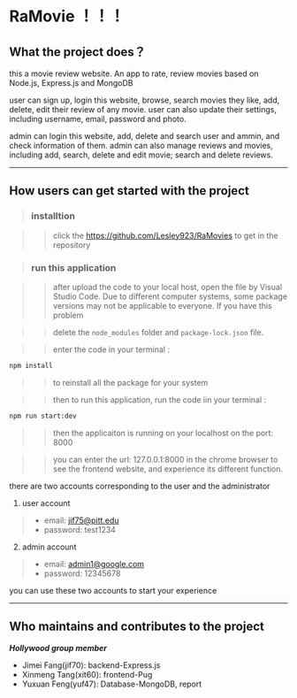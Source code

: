 
# RaMovie ！！！

## What the project does？

this a movie review website. An app to rate, review movies based on Node.js, Express.js and MongoDB

user can sign up, login this website, browse, search movies they like, add, delete, edit their review of any movie. user can also update their settings, including username, email, password and photo.

admin can login this website, add, delete and search user and ammin, and check information of them. admin can also manage reviews and movies, including add, search, delete and edit movie; search and delete reviews.

---

## How users can get started with the project

>### installtion 

>>click the <https://github.com/Lesley923/RaMovies> to get in the repository



>### run this application

>>after upload the code to your local host, open the file by Visual Studio Code.
Due to different computer systems, some package versions may not be applicable to everyone. If you have this problem

>>delete the `node_modules` folder and `package-lock.json` file. 

>> enter the code in your terminal : 

```bash
npm install
```
>>to reinstall all the package for your system

>> then to run this application, run the code iin your terminal :

```bash
npm run start:dev
```

>> then the applicaiton is running on your localhost on the port: 8000

>> you can enter the url: 127.0.0.1:8000 in the chrome browser to see the frontend website,
 and experience its different function.


 there are two accounts corresponding to the user and the administrator

 1. user account 
   > - email: jif75@pitt.edu
   > - password: test1234

 2. admin account
  > - email: admin1@google.com
  > - password: 12345678

you can use these two accounts to start your experience

---


## Who maintains and contributes to the project

***Hollywood group member***
- Jimei Fang(jif70):  backend-Express.js
- Xinmeng Tang(xit60): frontend-Pug
- Yuxuan Feng(yuf47): Database-MongoDB, report
